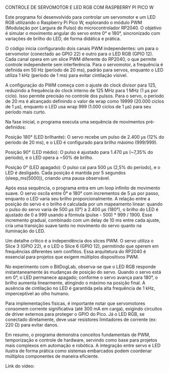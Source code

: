 CONTROLE DE SERVOMOTOR E LED RGB COM RASPBERRY PI PICO W

Este programa foi desenvolvido para controlar um servomotor e um LED RGB utilizando o Raspberry Pi Pico W, explorando o módulo PWM (Modulação por Largura de Pulso) do microcontrolador RP2040. O objetivo é simular o movimento angular do servo entre 0° e 180°, sincronizado com variações de brilho do LED, de forma didática e prática.

O código inicia configurando dois canais PWM independentes: um para o servomotor (conectado ao GPIO 22) e outro para o LED RGB (GPIO 12). Cada canal opera em um slice PWM diferente do RP2040, o que permite controle independente sem interferência. Para o servomotor, a frequência é definida em 50 Hz (período de 20 ms), padrão para servos, enquanto o LED utiliza 1 kHz (período de 1 ms) para evitar cintilação visível.

A configuração do PWM começa com o ajuste do clock divisor para 125, reduzindo a frequência do clock interno de 125 MHz para 1 MHz (1 µs por ciclo). Isso permite precisão no controle dos pulsos. Para o servo, o período de 20 ms é alcançado definindo o valor de wrap como 19999 (20.000 ciclos de 1 µs), enquanto o LED usa wrap 999 (1.000 ciclos de 1 µs) para seu período mais curto.

Na fase inicial, o programa executa uma sequência de movimentos pré-definidos:

Posição 180° (LED brilhante): O servo recebe um pulso de 2.400 µs (12% do período de 20 ms), e o LED é configurado para brilho máximo (999/999).

Posição 90° (LED médio): O pulso é ajustado para 1.470 µs (~7,35% do período), e o LED opera a ~50% de brilho.

Posição 0° (LED apagado): O pulso cai para 500 µs (2,5% do período), e o LED é desligado.
Cada posição é mantida por 5 segundos (sleep_ms(5000)), criando uma pausa observável.

Após essa sequência, o programa entra em um loop infinito de movimento suave. O servo oscila entre 0° e 180° com incrementos de 5 µs por passo, enquanto o LED varia seu brilho proporcionalmente. A relação entre a posição do servo e o brilho é calculada por um mapeamento linear: quando o pulso do servo varia de 500 µs (0°) a 2.400 µs (180°), o brilho do LED é ajustado de 0 a 999 usando a fórmula (pulse - 500) * 999 / 1900. Esse incremento gradual, combinado com um delay de 10 ms entre cada ajuste, cria uma transição suave tanto no movimento do servo quanto na iluminação do LED.

Um detalhe crítico é a independência dos slices PWM. O servo utiliza o Slice 3 (GPIO 22), e o LED o Slice 6 (GPIO 12), permitindo que operem em frequências diferentes sem conflitos. Essa arquitetura do RP2040 é essencial para projetos que exigem múltiplos dispositivos PWM.

No experimento com o BitDogLab, observa-se que o LED RGB responde instantaneamente às mudanças de posição do servo. Quando o servo está em 0°, o LED permanece apagado; conforme o servo avança para 180°, o brilho aumenta linearmente, atingindo o máximo na posição final. A ausência de cintilação no LED é garantida pela alta frequência de 1 kHz, imperceptível ao olho humano.

Para implementações físicas, é importante notar que servomotores consomem corrente significativa (até 300 mA em carga), exigindo circuitos de driver externos para proteger o GPIO do Pico. Já o LED RGB, se conectado diretamente, deve usar resistores limitadores de corrente (ex: 220 Ω) para evitar danos.

Em resumo, o programa demonstra conceitos fundamentais de PWM, temporização e controle de hardware, servindo como base para projetos mais complexos em automação e robótica. A integração entre servo e LED ilustra de forma prática como sistemas embarcados podem coordenar múltiplos componentes de maneira eficiente.

Link do video:  


